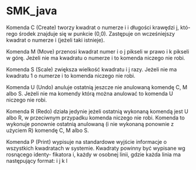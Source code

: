 # SMK_java

Komenda C (Create) tworzy kwadrat o numerze i i długości krawędzi j, któ-
rego środek znajduje się w punkcie (0,0). Zastępuje on wcześniejszy kwadrat o
numerze i (jeżeli taki istnieje).

Komenda M (Move) przenosi kwadrat numer i o j pikseli w prawo i k pikseli w
górę. Jeżeli nie ma kwadratu o numerze i to komenda niczego nie robi.

Komenda S (Scale) zwiększa wielkość kwadratu i j razy. Jeżeli nie ma kwadratu 1 o numerze i to komenda niczego nie robi.

Komenda U (Undo) anuluje ostatnią jeszcze nie anulowaną komendę C, M albo
S. Jeżeli nie ma komendy którą można anulować to komenda U niczego nie robi.

Komenda R (Redo) działa jedynie jeżeli ostatnią wykonaną komendą jest U albo
R, w przeciwnym przypadku komenda niczego nie robi. Komenda to wykonuje
ponownie ostatnią anulowaną (i nie wykonaną ponownie z użyciem R) komendę
C, M albo S.

Komenda P (Print) wypisuje na standardowe wyjście informacje o wszystkich
kwadratach w systemie. Kwadraty powinny być wypisane wg rosnącego identy-
fikatora i, każdy w osobnej linii, gdzie każda linia ma następujący format:
i j k l
